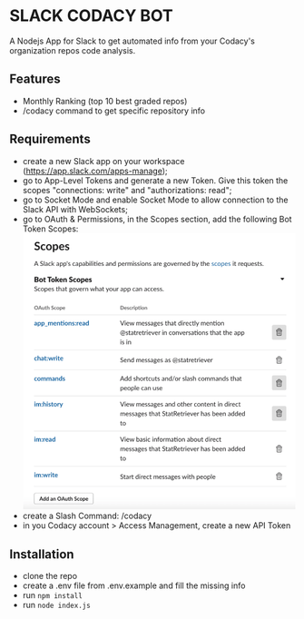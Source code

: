 # SLACK CODACY BOT

A Nodejs App for Slack to get automated info from your Codacy's organization repos code analysis.

## Features

- Monthly Ranking (top 10 best graded repos)
- /codacy command to get specific repository info

## Requirements

- create a new Slack app on your workspace (https://app.slack.com/apps-manage);
- go to App-Level Tokens and generate a new Token. Give this token the scopes "connections: write" and "authorizations: read";
- go to Socket Mode and enable Socket Mode to allow connection to the Slack API with WebSockets;
- go to OAuth & Permissions, in the Scopes section, add the following Bot Token Scopes:
  ![Bot Token Scopes](./docs/scopes.png)
- create a Slash Command: /codacy
- in you Codacy account > Access Management, create a new API Token

## Installation

- clone the repo
- create a .env file from .env.example and fill the missing info
- run `npm install`
- run `node index.js`
